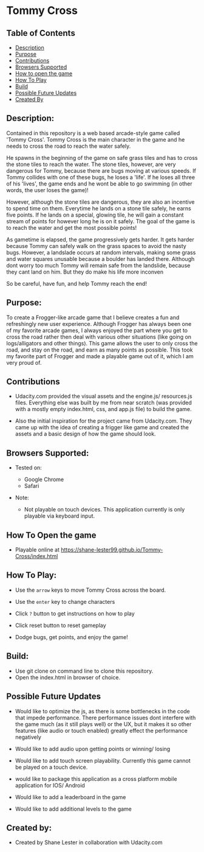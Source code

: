 # Tommy Cross

## Table of Contents

* [Description](#description)
* [Purpose](#purpose)
* [Contributions](#contributions)
* [Browsers Supported](#browsers-supported)
* [How to open the game](#how-to-open-the-game)
* [How To Play](#how-to-play)
* [Build](#build)
* [Possible Future Updates](#possible-future-updates)
* [Created By](#created-by)

## Description: 
Contained in this repository is a web based arcade-style game called 'Tommy Cross'. 
Tommy Cross is the main character in the game and he needs to cross the road to reach the
water safely.

He spawns in the beginning of the game on safe grass tiles and has to cross the stone tiles to reach the water. 
The stone tiles, however, are very dangerous for Tommy, because there are bugs moving at various speeds. 
If Tommy collides with one of these bugs, he loses a 'life'. If he loses all three of his 'lives', the game ends 
and he wont be able to go swimming (in other words, the user loses the game)!

However, although the stone tiles are dangerous, they are also an incentive to spend time on them.
Everytime he lands on a stone tile safely, he earns five points. If he lands on a special, glowing tile, he will gain
a constant stream of points for however long he is on it safely. The goal of the game is to reach the water and get the most possible points!

As gametime is elapsed, the game progressively gets harder. It gets harder because Tommy can safely walk on the grass
spaces to avoid the nasty bugs. However, a landslade occurs at random intervals, making some grass and water squares
unusable because a boulder has landed there. Although dont worry too much Tommy will remain safe from the landslide, because they cant land on him. But they do make his life more inconven

So be careful, have fun, and help Tommy reach the end! 

## Purpose:     
To create a Frogger-like arcade game that I believe creates a fun and refreshingly new user experience. Although
Frogger has always been one of my favorite arcade games, I always enjoyed the part where you get to cross the road
rather then deal with various other situations (like going on logs/alligators and other things). This game allows 
the user to only cross the road, and stay on the road, and earn as many points as possible. This took my favorite 
part of Frogger and made a playable game out of it, which I am very proud of.

## Contributions

- Udacity.com provided the visual assets and the engine.js/ resources.js files. Everything else was built by me from near scratch (was provided with a mostly empty index.html, css, and app.js file) to build the game.

- Also the initial inspiration for the project came from Udacity.com. They came up with the idea of creating a frigger like game and created the assets and a basic design of how the game should look.

## Browsers Supported:

- Tested on:
	- Google Chrome 
	- Safari

- Note:
	- Not playable on touch devices. This application currently is only playable via keyboard input.

## How To Open the game

- Playable online at https://shane-lester99.github.io/Tommy-Cross/index.html

## How To Play:   

- Use the ```arrow``` keys to move Tommy Cross across the board.

- Use the ```enter``` key to change characters

- Click ```?``` button to get instructions on how to play

- Click reset button to reset gameplay

- Dodge bugs, get points, and enjoy the game!


## Build:
- Use git clone on command line to clone this repository.
- Open the index.html in browser of choice. 

## Possible Future Updates

- Would like to optimize the js, as there is some bottlenecks in the code that impede performance. There performance issues dont interfere with the game much (as it still plays well) or the UX, but it makes it so other features (like audio or touch enabled) greatly effect the performance negatively

- Would like to add audio upon getting points or winning/ losing

- Would like to add touch screen playability. Currently this game cannot be played on a touch device. 

- would like to package this application as a cross platform mobile application for IOS/ Android

- Would like to add a leaderboard in the game

- Would like to add additional levels to the game

## Created by:

- Created by Shane Lester in collaboration with Udacity.com